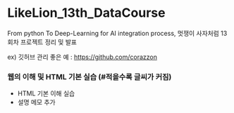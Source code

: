 # LikeLion_13th_DataCourse
From python To Deep-Learning for AI integration process, 멋쟁이 사자처럼 13회차 프로젝트 정리 및 발표

ex) 깃허브 관리 좋은 예 : https://github.com/corazzon

### 웹의 이해 및 HTML 기본 실습 (#적을수록 글씨가 커짐)
* HTML 기본 이해 실습
* 설명 메모 추가

